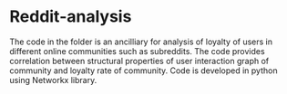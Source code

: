 # Reddit-analysis
The code in the folder is an ancilliary for analysis of loyalty of users in different online communities such as subreddits. The code provides correlation between structural properties of user interaction graph of community and loyalty rate of community. Code is developed in python using Networkx library.
